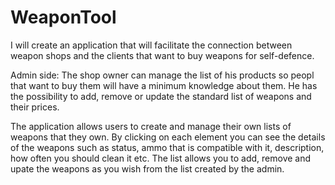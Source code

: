 # WeaponTool

I will create an application that will facilitate the connection between weapon shops and the clients that want to buy weapons for self-defence.

Admin side: The shop owner can manage the list of his products so peopl that want to buy them will have a minimum knowledge about them. He has the possibility to add, remove or update the standard list of weapons and their prices.

The application allows users to create and manage their own lists of weapons that they own. By clicking on each element you can see the details of the weapons such as status, ammo that is compatible with it,  description, how often you should clean it etc. The list allows you to add, remove and upate the weapons as you wish from the list created by the admin.
